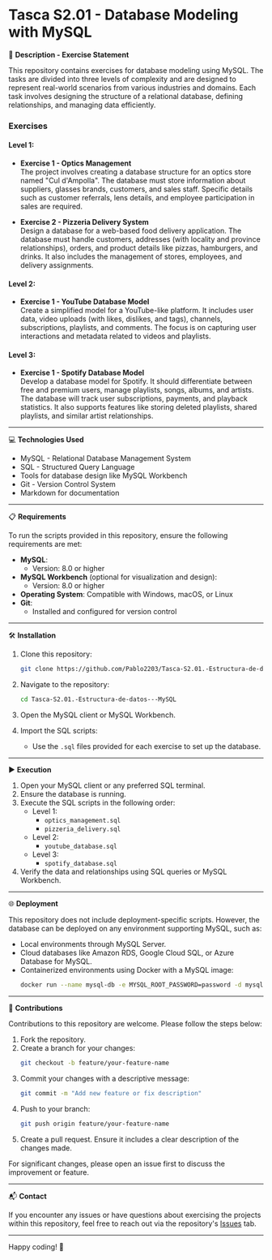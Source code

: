 # Tasca S2.01 - Database Modeling with MySQL

📄 **Description - Exercise Statement**

This repository contains exercises for database modeling using MySQL. The tasks are divided into three levels of complexity and are designed to represent real-world scenarios from various industries and domains. Each task involves designing the structure of a relational database, defining relationships, and managing data efficiently.

### **Exercises**

#### **Level 1**:

- **Exercise 1 - Optics Management**  
  The project involves creating a database structure for an optics store named "Cul d'Ampolla". The database must store information about suppliers, glasses brands, customers, and sales staff. Specific details such as customer referrals, lens details, and employee participation in sales are required.

- **Exercise 2 - Pizzeria Delivery System**  
  Design a database for a web-based food delivery application. The database must handle customers, addresses (with locality and province relationships), orders, and product details like pizzas, hamburgers, and drinks. It also includes the management of stores, employees, and delivery assignments.

#### **Level 2**:

- **Exercise 1 - YouTube Database Model**  
  Create a simplified model for a YouTube-like platform. It includes user data, video uploads (with likes, dislikes, and tags), channels, subscriptions, playlists, and comments. The focus is on capturing user interactions and metadata related to videos and playlists.

#### **Level 3**:

- **Exercise 1 - Spotify Database Model**  
  Develop a database model for Spotify. It should differentiate between free and premium users, manage playlists, songs, albums, and artists. The database will track user subscriptions, payments, and playback statistics. It also supports features like storing deleted playlists, shared playlists, and similar artist relationships.

---

💻 **Technologies Used**

- MySQL - Relational Database Management System
- SQL - Structured Query Language
- Tools for database design like MySQL Workbench
- Git - Version Control System
- Markdown for documentation

---

📋 **Requirements**

To run the scripts provided in this repository, ensure the following requirements are met:

- **MySQL**:
  - Version: 8.0 or higher
- **MySQL Workbench** (optional for visualization and design):
  - Version: 8.0 or higher
- **Operating System**: Compatible with Windows, macOS, or Linux
- **Git**:
  - Installed and configured for version control

---

🛠️ **Installation**

1. Clone this repository:
   ```bash
   git clone https://github.com/Pablo2203/Tasca-S2.01.-Estructura-de-datos---MySQL.git
   ```

2. Navigate to the repository:
   ```bash
   cd Tasca-S2.01.-Estructura-de-datos---MySQL
   ```

3. Open the MySQL client or MySQL Workbench.

4. Import the SQL scripts:
   - Use the `.sql` files provided for each exercise to set up the database.

---

▶️ **Execution**

1. Open your MySQL client or any preferred SQL terminal.
2. Ensure the database is running.
3. Execute the SQL scripts in the following order:
    - Level 1: 
      - `optics_management.sql`
      - `pizzeria_delivery.sql`
    - Level 2:
      - `youtube_database.sql`
    - Level 3:
      - `spotify_database.sql`
4. Verify the data and relationships using SQL queries or MySQL Workbench.

---

🌐 **Deployment**

This repository does not include deployment-specific scripts. However, the database can be deployed on any environment supporting MySQL, such as:

- Local environments through MySQL Server.
- Cloud databases like Amazon RDS, Google Cloud SQL, or Azure Database for MySQL.
- Containerized environments using Docker with a MySQL image:
  ```bash
  docker run --name mysql-db -e MYSQL_ROOT_PASSWORD=password -d mysql:8.0
  ```

---

🤝 **Contributions**

Contributions to this repository are welcome. Please follow the steps below:

1. Fork the repository.
2. Create a branch for your changes:
   ```bash
   git checkout -b feature/your-feature-name
   ```
3. Commit your changes with a descriptive message:
   ```bash
   git commit -m "Add new feature or fix description"
   ```
4. Push to your branch:
   ```bash
   git push origin feature/your-feature-name
   ```
5. Create a pull request. Ensure it includes a clear description of the changes made.

For significant changes, please open an issue first to discuss the improvement or feature.

---

📬 **Contact**

If you encounter any issues or have questions about exercising the projects within this repository, feel free to reach out via the repository's [Issues](https://github.com/Pablo2203/Tasca-S2.01.-Estructura-de-datos---MySQL/issues) tab.

---

Happy coding! 🎉
